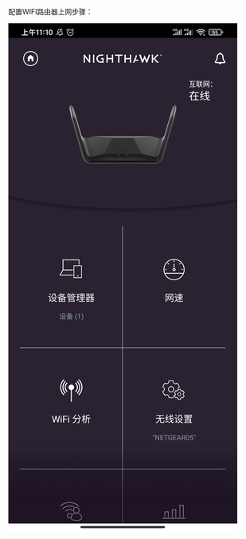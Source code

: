 配置WIFI路由器上网步骤：

![0dbd00e41e80d9ba7018057d532df03](设置WIFI路由器上网步骤：.assets/0dbd00e41e80d9ba7018057d532df03.jpg)